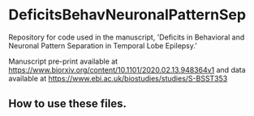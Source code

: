 # DeficitsBehavNeuronalPatternSep

Repository for code used in the manuscript, 'Deficits in Behavioral and Neuronal Pattern Separation  in Temporal Lobe Epilepsy.'

Manuscript pre-print available at https://www.biorxiv.org/content/10.1101/2020.02.13.948364v1 and data available at https://www.ebi.ac.uk/biostudies/studies/S-BSST353

## How to use these files.

